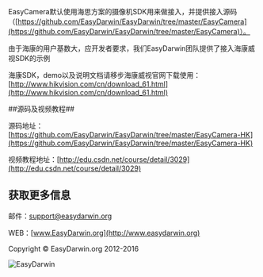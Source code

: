 EasyCamera默认使用海思方案的摄像机SDK用来做接入，并提供接入源码（[https://github.com/EasyDarwin/EasyDarwin/tree/master/EasyCamera](https://github.com/EasyDarwin/EasyDarwin/tree/master/EasyCamera)）。

由于海康的用户基数大，应开发者要求，我们EasyDarwin团队提供了接入海康威视SDK的示例

海康SDK，demo以及说明文档请移步海康威视官网下载使用：[http://www.hikvision.com/cn/download_61.html](http://www.hikvision.com/cn/download_61.html)

##源码及视频教程##

源码地址：[https://github.com/EasyDarwin/EasyDarwin/tree/master/EasyCamera-HK](https://github.com/EasyDarwin/EasyDarwin/tree/master/EasyCamera-HK)

视频教程地址：[http://edu.csdn.net/course/detail/3029](http://edu.csdn.net/course/detail/3029)

## 获取更多信息 ##

邮件：[support@easydarwin.org](mailto:support@easydarwin.org) 

WEB：[www.EasyDarwin.org](http://www.easydarwin.org)

Copyright &copy; EasyDarwin.org 2012-2016

![EasyDarwin](http://www.easydarwin.org/skin/easydarwin/images/wx_qrcode.jpg)
